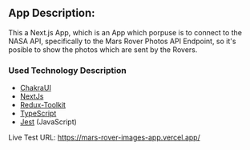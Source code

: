 ## App Description:

This a Next.js App, which is an App which porpuse is to connect to the NASA API, specifically to the Mars Rover Photos API Endpoint,
so it's posible to show the photos which are sent by the Rovers.

### Used Technology Description

- [ChakraUI](https://chakra-ui.com/)
- [NextJs](https://nextjs.org/)
- [Redux-Toolkit](https://redux-toolkit.js.org/)
- [TypeScript](https://www.typescriptlang.org/)
- [Jest](https://jestjs.io/) (JavaScript)

Live Test URL: https://mars-rover-images-app.vercel.app/
